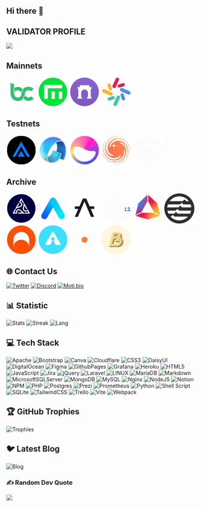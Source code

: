 ## Hi there 👋

## VALIDATOR PROFILE

[![](https://visitcount.itsvg.in/api?id=ksalab&label=Profile%20Views&color=6&icon=0&pretty=false)](#)

## Mainnets

<a href="#" target="_blank"><img src="img/bitcanna.png" alt="Bitcanna" title="Bitcana" width="80" height="auto" style="max-width: 100%;"></a>
<a href="#" target="_blank"><img src="img/empower.png" title="Empower" width="80" height="auto" style="max-width: 100%;"></a>
<a href="#" target="_blank"><img src="img/farcaster.png" title="Farcaster" width="80" height="auto" style="max-width: 100%;"></a>
<a href="#" target="_black"><img src="img/lambda.png" title="Lambda" width="80" height="auto" style="max-width: 100%;"></a>


## Testnets

<a href="https://explorer.ksalab.xyz/artela/staking/artvaloper1yzh74yayvrfk7sgas7gkpurkus8uxs6evvqp69" target="_blank"><img src="img/artela.png" title="Artela" width="80" height="auto" style="max-width: 100%;"></a>
<a href="https://goldberg.avail.tools/#/staking" target="_blank"><img src="img/avail.png" title="Avail" width="80" height="auto" style="max-width: 100%;"></a>
<a href="#" target="_blank"><img src="img/elixir.png" title="Elixir" width="80" height="auto" style="max-width: 100%;"></a>
<a href="#" target="_blank"><img src="img/galactica.png" title="Galactica" width="80" height="auto" style="max-width: 100%;"></a>
<a href="#" target="_blank"><img src="img/koii.png" title="Koii" width="80" height="auto" style="max-width: 100%;"></a>

## Archive

<a href="#" target="_blank"><img src="img/5ire.png" title="5ire" width="80" height="auto" style="max-width: 100%;"></a>
<a href="#" target="_blank"><img src="img/aleo.png" title="Aleo" width="80" height="auto" style="max-width: 100%;"></a>
<a href="#" target="_blank"><img src="img/alephzero.png" title="AlephZero" width="80" height="auto" style="max-width: 100%;"></a>
<a href="#" target="_blank"><img src="img/althea.png" title="Althea" width="80" height="auto" style="max-width: 100%;"></a>
<a href="#" target="_blank"><img src="img/andromeda.png" title="Andromeda" width="80" height="auto" style="max-width: 100%;"></a>
<a href="#" target="_blank"><img src="img/aptos.png" title="Aptos" width="80" height="auto" style="max-width: 100%;"></a>
<a href="#" target="_blank"><img src="img/archway.png" title="Archway" width="80" height="auto" style="max-width: 100%;"></a>
<a href="#" target="_blank"><img src="img/arkeo.png" title="Arkeo" width="80" height="auto" style="max-width: 100%;"></a>
<a href="#" target="_blank"><img src="img/babylon.png" title="Babylon" width="80" height="auto" style="max-width: 100%;"></a>
<a href="#" target="_blank"><img src="img/bevm.png" title="BEVM" width="80" height="auto" style="max-width: 100%;"></a>


## 🌐 Contact Us

[![Twitter](https://img.shields.io/static/v1?message=Twitter&logo=x&label=&color=000000&logoColor=white&labelColor=&style=for-the-badge)](https://x.com/blockshieldinf)
[![Discord](https://img.shields.io/static/v1?message=Discord&logo=discord&label=&color=7289DA&logoColor=white&labelColor=&style=for-the-badge)](https://discord.com/users/847139454787387413)
[![Moti.bio](https://img.shields.io/static/v1?message=Medium&logo=moti.bio&label=&color=000000&logoColor=white&labelColor=&style=for-the-badge)](https://moti.bio/blockshield)

## 📊 Statistic

![Stats](https://github-readme-stats.vercel.app/api?username=ksalab&theme=dark&hide_border=false&include_all_commits=false&count_private=false)
![Streak](https://github-readme-streak-stats.herokuapp.com/?user=ksalab&theme=dark&hide_border=false)
![Lang](https://github-readme-stats.vercel.app/api/top-langs/?username=ksalab&theme=dark&hide_border=false&include_all_commits=false&count_private=false&layout=compact)

## 💻 Tech Stack

![Apache](https://img.shields.io/badge/apache-%23D42029.svg?style=for-the-badge&logo=apache&logoColor=white)
![Bootstrap](https://img.shields.io/badge/bootstrap-%23563D7C.svg?style=for-the-badge&logo=bootstrap&logoColor=white)
![Canva](https://img.shields.io/badge/Canva-%2300C4CC.svg?style=for-the-badge&logo=Canva&logoColor=white)
![Cloudflare](https://img.shields.io/badge/Cloudflare-F38020?style=for-the-badge&logo=Cloudflare&logoColor=white)
![CSS3](https://img.shields.io/badge/css3-%231572B6.svg?style=for-the-badge&logo=css3&logoColor=white)
![DaisyUI](https://img.shields.io/badge/daisyui-5A0EF8?style=for-the-badge&logo=daisyui&logoColor=white)
![DigitalOcean](https://img.shields.io/badge/DigitalOcean-%230167ff.svg?style=for-the-badge&logo=digitalOcean&logoColor=white)
![Figma](https://img.shields.io/badge/figma-%23F24E1E.svg?style=for-the-badge&logo=figma&logoColor=white)
![GithubPages](https://img.shields.io/badge/github%20pages-121013?style=for-the-badge&logo=github&logoColor=white)
![Grafana](https://img.shields.io/badge/grafana-%23F46800.svg?style=for-the-badge&logo=grafana&logoColor=white)
![Heroku](https://img.shields.io/badge/heroku-%23430098.svg?style=for-the-badge&logo=heroku&logoColor=white)
![HTML5](https://img.shields.io/badge/html5-%23E34F26.svg?style=for-the-badge&logo=html5&logoColor=white)
![JavaScript](https://img.shields.io/badge/javascript-%23323330.svg?style=for-the-badge&logo=javascript&logoColor=%23F7DF1E)
![Jira](https://img.shields.io/badge/jira-%230A0FFF.svg?style=for-the-badge&logo=jira&logoColor=white)
![jQuery](https://img.shields.io/badge/jquery-%230769AD.svg?style=for-the-badge&logo=jquery&logoColor=white)
![Laravel](https://img.shields.io/badge/laravel-%23FF2D20.svg?style=for-the-badge&logo=laravel&logoColor=white)
![LINUX](https://img.shields.io/badge/Linux-FCC624?style=for-the-badge&logo=linux&logoColor=black)
![MariaDB](https://img.shields.io/badge/MariaDB-003545?style=for-the-badge&logo=mariadb&logoColor=white)
![Markdown](https://img.shields.io/badge/markdown-%23000000.svg?style=for-the-badge&logo=markdown&logoColor=white)
![MicrosoftSQLServer](https://img.shields.io/badge/Microsoft%20SQL%20Server-CC2927?style=for-the-badge&logo=microsoft%20sql%20server&logoColor=white) ![MongoDB](https://img.shields.io/badge/MongoDB-%234ea94b.svg?style=for-the-badge&logo=mongodb&logoColor=white)
![MySQL](https://img.shields.io/badge/mysql-%2300f.svg?style=for-the-badge&logo=mysql&logoColor=white)
![Nginx](https://img.shields.io/badge/nginx-%23009639.svg?style=for-the-badge&logo=nginx&logoColor=white)
![NodeJS](https://img.shields.io/badge/node.js-6DA55F?style=for-the-badge&logo=node.js&logoColor=white)
![Notion](https://img.shields.io/badge/Notion-%23000000.svg?style=for-the-badge&logo=notion&logoColor=white)
![NPM](https://img.shields.io/badge/NPM-%23CB3837.svg?style=for-the-badge&logo=npm&logoColor=white)
![PHP](https://img.shields.io/badge/php-%23777BB4.svg?style=for-the-badge&logo=php&logoColor=white)
![Postgres](https://img.shields.io/badge/postgres-%23316192.svg?style=for-the-badge&logo=postgresql&logoColor=white)
![Prezi](https://img.shields.io/badge/Prezi-%23000000.svg?style=for-the-badge&logo=Prezi&logoColor=white)
![Prometheus](https://img.shields.io/badge/Prometheus-E6522C?style=for-the-badge&logo=Prometheus&logoColor=white)
![Python](https://img.shields.io/badge/python-3670A0?style=for-the-badge&logo=python&logoColor=ffdd54)
![Shell Script](https://img.shields.io/badge/shell_script-%23121011.svg?style=for-the-badge&logo=gnu-bash&logoColor=white)
![SQLite](https://img.shields.io/badge/sqlite-%2307405e.svg?style=for-the-badge&logo=sqlite&logoColor=white)
![TailwindCSS](https://img.shields.io/badge/tailwindcss-%2338B2AC.svg?style=for-the-badge&logo=tailwind-css&logoColor=white)
![Trello](https://img.shields.io/badge/Trello-%23026AA7.svg?style=for-the-badge&logo=Trello&logoColor=white)
![Vite](https://img.shields.io/badge/vite-%23646CFF.svg?style=for-the-badge&logo=vite&logoColor=white)
![Webpack](https://img.shields.io/badge/webpack-%238DD6F9.svg?style=for-the-badge&logo=webpack&logoColor=black)

## 🏆 GitHub Trophies

![Trophies](https://github-profile-trophy.vercel.app/?username=ksalab&theme=radical&no-frame=false&no-bg=true&margin-w=4&column=3&margin-w=15&margin-h=15)

## 🐦 Latest Blog

![Blog](https://github-read-medium-git-main.pahlevikun.vercel.app/latest?limit=6&username=ksalab&theme=dark)

### ✍️ Random Dev Quote

![](https://quotes-github-readme.vercel.app/api?type=horizontal&theme=dark)
